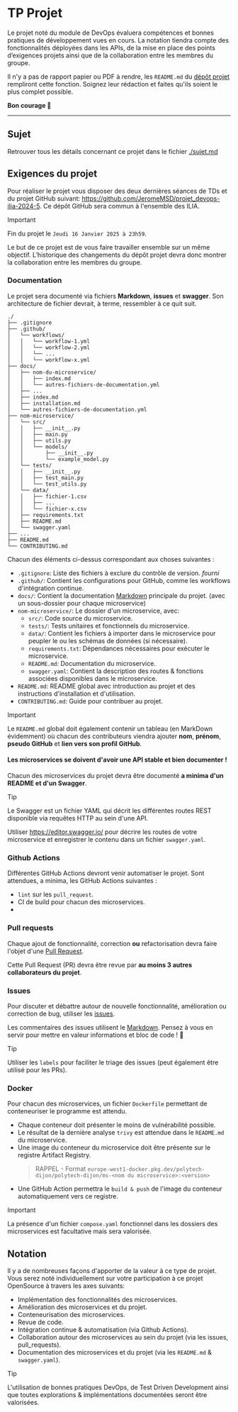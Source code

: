 # TP Projet

Le projet noté du module de DevOps évaluera compétences et bonnes pratiques de développement vues en cours. La notation tiendra compte des fonctionnalités déployées dans les APIs, de la mise en place des points d’exigences projets ainsi que de la collaboration entre les membres du groupe.

Il n'y a pas de rapport papier ou PDF à rendre, les `README.md` du [dépôt projet](https://github.com/JeromeMSD/projet_devops-ilia-2024-5) rempliront cette fonction. Soignez leur rédaction et faites qu'ils soient le plus complet possible.

**Bon courage 🚀**

___

## Sujet 

Retrouver tous les détails concernant ce projet dans le fichier [./sujet.md](./sujet.md)

## Exigences du projet

Pour réaliser le projet vous disposer des deux dernières séances de TDs et du projet GitHub suivant: https://github.com/JeromeMSD/projet_devops-ilia-2024-5. Ce dépôt GitHub sera commun à l'ensemble des ILIA.

> [!important]
> Fin du projet le `Jeudi 16 Janvier 2025 à 23h59`.

Le but de ce projet est de vous faire travailler ensemble sur un même objectif.
L’historique des changements du dépôt projet devra donc montrer la collaboration entre les membres du groupe.

### Documentation

Le projet sera documenté via fichiers **Markdown**, **issues** et **swagger**. Son architecture de fichier devrait, à terme, ressembler à ce quit suit.

```
./
├── .gitignore
├── .github/
│   └── workflows/
│   │   └── workflow-1.yml
│   │   └── workflow-2.yml
│   │   └── ...
│   │   └── workflow-x.yml
├── docs/
│   ├── nom-du-microservice/
│   │   ├── index.md
│   │   └── autres-fichiers-de-documentation.yml
│   ├── ...
│   ├── index.md
│   ├── installation.md
│   └── autres-fichiers-de-documentation.yml
├── nom-microservice/
│   └── src/
│   │   ├── __init__.py
│   │   ├── main.py
│   │   ├── utils.py
│   │   └── models/
│   │       ├── __init__.py
│   │       └── example_model.py
│   └── tests/
│   │   ├── __init__.py
│   │   ├── test_main.py
│   │   └── test_utils.py
│   └── data/
│   │   ├── fichier-1.csv
│   │   ├── ...
│   │   └── fichier-x.csv 
│   ├── requirements.txt
│   ├── README.md
│   └── swagger.yaml
├── ...
├── README.md
└── CONTRIBUTING.md
```

Chacun des éléments ci-dessus correspondant aux choses suivantes :

- `.gitignore`: Liste des fichiers à exclure du contrôle de version. _fourni_
- `.github/`: Contient les configurations pour GitHub, comme les workflows d'intégration continue.
- `docs/`: Contient la documentation [Markdown](https://www.markdownguide.org/basic-syntax/) principale du projet. (avec un sous-dossier pour chaque microservice)
- `nom-microservice/`: Le dossier d'un microservice, avec:
  - `src/`: Code source du microservice.
  - `tests/`: Tests unitaires et fonctionnels du microservice.
  - `data/`: Contient les fichiers à importer dans le microservice pour peupler le ou les schémas de données (si nécessaire).
  - `requirements.txt`: Dépendances nécessaires pour exécuter le microservice.
  - `README.md`: Documentation du microservice.
  - `swagger.yaml`: Contient la description des routes & fonctions associées disponibles dans le microservice.
- `README.md`: README global avec introduction au projet et des instructions d'installation et d'utilisation.
- `CONTRIBUTING.md`: Guide pour contribuer au projet.

> [!important]
> Le `README.md` global doit également contenir un tableau (en MarkDown évidemment) où chacun des contributeurs viendra ajouter **nom**, **prénom**, **pseudo GitHub** et **lien vers son profil GitHub**.

#### Les microservices se doivent d'avoir une API stable et bien documenter !

Chacun des microservices du projet devra être documenté **a minima d'un README et d'un Swagger**.

> [!tip]
> Le Swagger est un fichier YAML qui décrit les différentes routes REST disponible via requêtes HTTP au sein d'une API.
> 
> Utiliser https://editor.swagger.io/ pour décrire les routes de votre microservice et enregistrer le contenu dans un fichier `swagger.yaml`.

### Github Actions

Différentes GitHub Actions devront venir automatiser le projet. Sont attendues, a minima, les GitHub Actions suivantes :

* `lint` sur les `pull_request`.
* CI de build pour chacun des microservices.
* 

### Pull requests

Chaque ajout de fonctionnalité, correction **ou** refactorisation devra faire l'objet d'une [Pull Request](https://docs.github.com/fr/pull-requests/collaborating-with-pull-requests/proposing-changes-to-your-work-with-pull-requests/about-pull-requests).

Cette Pull Request (PR) devra être revue par **au moins 3 autres collaborateurs du projet**.

### Issues

Pour discuter et débattre autour de nouvelle fonctionnalité, amélioration ou correction de bug, utiliser les [issues](https://docs.github.com/fr/issues/tracking-your-work-with-issues/about-issues).

Les commentaires des issues utilisent le [Markdown](https://www.markdownguide.org/basic-syntax/). 
Pensez à vous en servir pour mettre en valeur informations et bloc de code ! 🚀

> [!tip]
> Utiliser les `labels` pour faciliter le triage des issues (peut également être utilisé pour les PRs).

### Docker

Pour chacun des microservices, un fichier `Dockerfile` permettant de conteneuriser le programme est attendu. 

- Chaque conteneur doit présenter le moins de vulnérabilité possible.
- Le résultat de la dernière analyse `trivy` est attendue dans le `README.md` du microservice.
- Une image du conteneur du microservice doit être présente sur le registre Artifact Registry.
    > RAPPEL - Format `europe-west1-docker.pkg.dev/polytech-dijon/polytech-dijon/ms-<nom du microservice>:<version>`
- Une GitHub Action permettra le `build & push` de l'image du conteneur automatiquement vers ce registre.

> [!important]
> La présence d'un fichier `compose.yaml` fonctionnel dans les dossiers des microservices est facultative mais sera valorisée.

## Notation

Il y a de nombreuses façons d'apporter de la valeur à ce type de projet.
Vous serez noté individuellement sur votre participation à ce projet OpenSource à travers les axes suivants:

- Implémentation des fonctionnalités des microservices.
- Amélioration des microservices et du projet.
- Conteneurisation des microservices.
- Revue de code.
- Intégration continue & automatisation (via Github Actions).
- Collaboration autour des microservices au sein du projet (via les issues, pull_requests).
- Documentation des microservices et du projet (via les `README.md` & `swagger.yaml`).

> [!tip]
> L'utilisation de bonnes pratiques DevOps, de Test Driven Development ainsi que toutes explorations & implémentations documentées seront être valorisées. 

